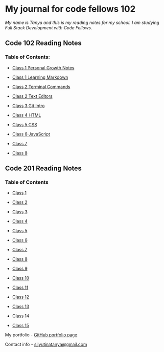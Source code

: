 # My journal for code fellows 102

*My name is Tanya and this is my reading notes for my school. I am studying Full Stack Development with Code Fellows.* 

## Code 102 Reading Notes
### Table of Contents:

* [Class 1 Personal Growth Notes](102/class1-growth-notes.md)

* [Class 1 Learning Markdown](102/class1-learning-markdown.md)

* [Class 2 Terminal Commands](102/class2-linux-terminal-commands.md)

* [Class 2 Text Editors](102/class2-text-editors.md)

* [Class 3 Git Intro](102/class3-git-notes.md)

* [Class 4 HTML](102/class4-HTML.md)

* [Class 5 CSS](102/class5-CSS.md)

* [Class 6 JavaScript](102/class6-js.md)

* [Class 7](102/class7-js.md)

* [Class 8](102/class8-op-and-loops.md)

## Code 201 Reading Notes
### Table of Contents

* [Class 1](201/class1.md)

* [Class 2](201/class2.md)

* [Class 3](201/class3.md)

* [Class 4](201/class4.md)

* [Class 5](201/class5.md)

* [Class 6](201/class6.md)

* [Class 7](201/class7.md)

* [Class 8](201/class8.md)

* [Class 9](201/class9.md)

* [Class 10](201/class10.md)

* [Class 11](201/class11.md)

* [Class 12](201/class12.md)

* [Class 13](201/class13.md)

* [Class 14](201/class14.md)

* [Class 15](201/class15.md)

My portfolio -  [GitHub portfolio page](https://github.com/TanyaSilyutina)

Contact info - silyutinatanya@gmail.com
